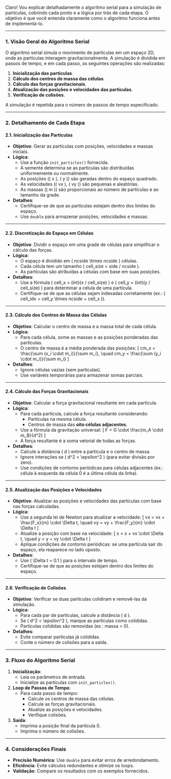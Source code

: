Claro! Vou explicar detalhadamente o algoritmo serial para a simulação de partículas, cobrindo cada ponto e a lógica por trás de cada etapa. O objetivo é que você entenda claramente como o algoritmo funciona antes de implementá-lo.

---

### **1. Visão Geral do Algoritmo Serial**
O algoritmo serial simula o movimento de partículas em um espaço 2D, onde as partículas interagem gravitacionalmente. A simulação é dividida em passos de tempo, e em cada passo, as seguintes operações são realizadas:
1. **Inicialização das partículas**.
2. **Cálculo dos centros de massa das células**.
3. **Cálculo das forças gravitacionais**.
4. **Atualização das posições e velocidades das partículas**.
5. **Verificação de colisões**.

A simulação é repetida para o número de passos de tempo especificado.

---

### **2. Detalhamento de Cada Etapa**

#### **2.1. Inicialização das Partículas**
- **Objetivo**: Gerar as partículas com posições, velocidades e massas iniciais.
- **Lógica**:
  - Use a função `init_particles()` fornecida.
  - A semente determina se as partículas são distribuídas uniformemente ou normalmente.
  - As posições (\( x \), \( y \)) são geradas dentro do espaço quadrado.
  - As velocidades (\( vx \), \( vy \)) são pequenas e aleatórias.
  - As massas (\( m \)) são proporcionais ao número de partículas e ao tamanho da grade.
- **Detalhes**:
  - Certifique-se de que as partículas estejam dentro dos limites do espaço.
  - Use `double` para armazenar posições, velocidades e massas.

---

#### **2.2. Discretização do Espaço em Células**
- **Objetivo**: Dividir o espaço em uma grade de células para simplificar o cálculo das forças.
- **Lógica**:
  - O espaço é dividido em \( ncside \times ncside \) células.
  - Cada célula tem um tamanho \( cell\_size = side / ncside \).
  - As partículas são atribuídas a células com base em suas posições.
- **Detalhes**:
  - Use a fórmula \( cell\_x = (int)(x / cell\_size) \) e \( cell\_y = (int)(y / cell\_size) \) para determinar a célula de uma partícula.
  - Certifique-se de que as células sejam indexadas corretamente (ex.: \( cell\_idx = cell\_y \times ncside + cell\_x \)).

---

#### **2.3. Cálculo dos Centros de Massa das Células**
- **Objetivo**: Calcular o centro de massa e a massa total de cada célula.
- **Lógica**:
  - Para cada célula, some as massas e as posições ponderadas das partículas.
  - O centro de massa é a média ponderada das posições:
    \[
    cm_x = \frac{\sum (x_i \cdot m_i)}{\sum m_i}, \quad cm_y = \frac{\sum (y_i \cdot m_i)}{\sum m_i}
    \]
- **Detalhes**:
  - Ignore células vazias (sem partículas).
  - Use variáveis temporárias para armazenar somas parciais.

---

#### **2.4. Cálculo das Forças Gravitacionais**
- **Objetivo**: Calcular a força gravitacional resultante em cada partícula.
- **Lógica**:
  - Para cada partícula, calcule a força resultante considerando:
    - Partículas na mesma célula.
    - Centros de massa das **oito células adjacentes**.
  - Use a fórmula da gravitação universal:
    \[
    F = G \cdot \frac{m_A \cdot m_B}{d^2}
    \]
  - A força resultante é a soma vetorial de todas as forças.
- **Detalhes**:
  - Calcule a distância \( d \) entre a partícula e o centro de massa.
  - Ignore interações se \( d^2 < \epsilon^2 \) (para evitar divisão por zero).
  - Use condições de contorno periódicas para células adjacentes (ex.: célula à esquerda da célula 0 é a última célula da linha).

---

#### **2.5. Atualização das Posições e Velocidades**
- **Objetivo**: Atualizar as posições e velocidades das partículas com base nas forças calculadas.
- **Lógica**:
  - Use a segunda lei de Newton para atualizar a velocidade:
    \[
    vx = vx + \frac{F_x}{m} \cdot \Delta t, \quad vy = vy + \frac{F_y}{m} \cdot \Delta t
    \]
  - Atualize a posição com base na velocidade:
    \[
    x = x + vx \cdot \Delta t, \quad y = y + vy \cdot \Delta t
    \]
  - Aplique condições de contorno periódicas: se uma partícula sair do espaço, ela reaparece no lado oposto.
- **Detalhes**:
  - Use \( \Delta t = 0.1 \) para o intervalo de tempo.
  - Certifique-se de que as posições estejam dentro dos limites do espaço.

---

#### **2.6. Verificação de Colisões**
- **Objetivo**: Verificar se duas partículas colidiram e removê-las da simulação.
- **Lógica**:
  - Para cada par de partículas, calcule a distância \( d \).
  - Se \( d^2 < \epsilon^2 \), marque as partículas como colididas.
  - Partículas colididas são removidas (ex.: massa = 0).
- **Detalhes**:
  - Evite comparar partículas já colididas.
  - Conte o número de colisões para a saída.

---

### **3. Fluxo do Algoritmo Serial**
1. **Inicialização**:
   - Leia os parâmetros de entrada.
   - Inicialize as partículas com `init_particles()`.
2. **Loop de Passos de Tempo**:
   - Para cada passo de tempo:
     - Calcule os centros de massa das células.
     - Calcule as forças gravitacionais.
     - Atualize as posições e velocidades.
     - Verifique colisões.
3. **Saída**:
   - Imprima a posição final da partícula 0.
   - Imprima o número de colisões.

---

### **4. Considerações Finais**
- **Precisão Numérica**: Use `double` para evitar erros de arredondamento.
- **Eficiência**: Evite cálculos redundantes e otimize os loops.
- **Validação**: Compare os resultados com os exemplos fornecidos.